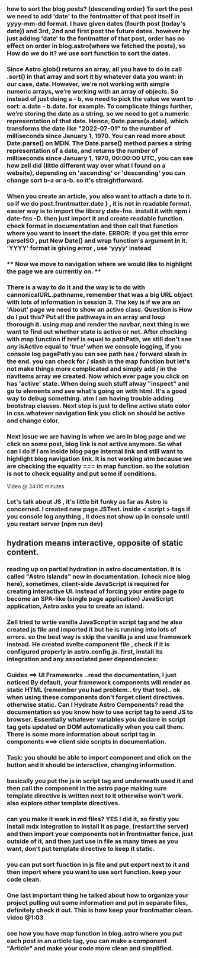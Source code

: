 ### how to sort the blog posts? (descending order)  To sort the post we need to add 'date' to the fontmatter of that post itself in yyyy-mm-dd format. I have given dates (fourth post (today's date)) and 3rd, 2nd and first post the future dates. however by just adding 'date' to the fontmatter of that post, order has no effect on order in blog.astro(where we fetched the posts), so How do we do it? we use sort function to sort the dates.

### Since Astro.glob() returns an array, all you have to do is call .sort() in that array and sort it by whatever data you want: in our case, date. However, we’re not working with simple numeric arrays, we’re working with an array of objects. So instead of just doing a - b, we need to pick the value we want to sort: a.date - b.date. for example. To complicate things further, we’re storing the date as a string, so we need to get a numeric representation of that date. Hence, Date.parse(a.date), which transforms the date like "2022-07-01" to the number of milliseconds since January 1, 1970. You can read more about Date.parse() on MDN. The Date.parse() method parses a string representation of a date, and returns the number of milliseconds since January 1, 1970, 00:00:00 UTC, you can see how zell did (little different way over what I found on a website), depending on 'ascending' or 'descending' you can change sort b-a or a-b. so it's straightforward.

### When you create an article, you also want to attach a date to it. so if we do post.frontmatter.date } , it is not in readable format. easier way is to import the library date-fns. install it with npm i date-fns -D. then just import it and create readable function. check format in documentation and then call that function where you want to insert the date. ERROR: if you get this error parseISO , put New Date() and wrap function's argument in it. 'YYYY' format is giving error , use 'yyyy' instead

### ** Now we move to navigation where we would like to highlight the page we are currently on. **

### There is a way to do it and the way is to do with cannonicalURL.pathname, remember that was a big URL object with lots of information in session 3. The key is if we are on 'About' page we need to show an active class. Question is How do I put this? Put all the pathways in an array and loop thorough it. using map and render the navbar, next thing is we want to find out whether state is active or not. After checking with map function if href is equal to pathPath, we still don't see any isActive equal to 'true' when we console logging, if you console log pagePath you can see path has / forward slash in the end. you can check for / slash in the map function but let's not make things more complicated and simply add / in the navItems array we created. Now which ever page you click on has 'active' state. When doing such stuff alway "inspect" and go to elements and see what's going on with html. It's a good way to debug something. atm I am having trouble adding bootstrap classes. Next step is just to define active state color in css.whatever navigation link you click on should be active and change color. 


### Next issue we are having is when we are in blog page and we click on some post, blog link is not active anymore. So what can I do if I am inside blog page internal link and still want to highlight blog navigation link. It is not working atm because we are checking the equality === in map function. so the solution is not to check equality and put some if conditions. 
Video @ 34:00 minutes 



### Let's talk about JS , it's little bit funky as far as Astro is concerned. I created new page JSTest. inside < script > tags if you console log anything , it does not show up in console until you restart server (npm run dev)

## hydration means interactive, opposite of static content.

### reading up on partial hydration in astro documentation. it is called "Astro Islands" now in documentation. (check nice blog here),  sometimes, client-side JavaScript is required for creating interactive UI. Instead of forcing your entire page to become an SPA-like (single page application) JavaScript application, Astro asks you to create an island.
### Zell tried to wrtie vanilla JavaScript in script tag and he also created js file and imported it but he is running into lots of errors. so the best way is skip the vanilla js and use framework instead. He created svelte component file , check if it is configured properly in astro.config.js.  first, install its integration and any associated peer dependencies:


### Guides ==> UI Frameworks ..read the documentation, I just noticed By default, your framework components will render as static HTML (remember you had problem.. try that too).. ok when using these components don't forget client directives. otherwise static. Can I Hydrate Astro Components? read the documentation so you know how to use script tag to send JS to browser. Essentially whatever variables you declare in script tag gets updated on DOM automatically when you call them. There is some more information about script tag in components ===> client side scripts in documentation.

### Task: you should be able to import component and click on the button and it should be interactive, changing information.
### basically you put the js in script tag and underneath used it and then call the component in the astro page making sure template directive is written next to it otherwise won't work. also explore other template directives. 


### can you make it work in md files? YES I did it, so firstly you install mdx integration to install it as page, (restart the server) and then import your components not in frontmatter fence, just outside of it, and then just use in file as many times as you want, don't put template directive to keep it static.

### you can put sort function in js file and put export next to it and then import where you want to use sort function. keep your code clean.


### One last important thing he talked about how to organize your project pulling out some information and put in separate files, definitely check it out. This is how keep your frontmatter clean.  video @1:03

### see how you have map function in blog.astro where you put each post in an article tag, you can make a component "Article" and make your code more clean and simplified.
